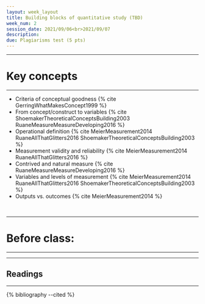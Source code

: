 ```yaml
---
layout: week_layout
title: Building blocks of quantitative study (TBD)
week_num: 2
session_date: 2021/09/06<br>2021/09/07
description:
due: Plagiarisms test (5 pts)
---
```


---
# Key concepts
---

- Criteria of conceptual goodness {% cite GerringWhatMakesConcept1999 %}
- From concept/construct to variables {% cite ShoemakerTheoreticalConceptsBuilding2003 RuaneMeasureMeasureDeveloping2016 %}
- Operational definition {% cite MeierMeasurement2014 RuaneAllThatGlitters2016 ShoemakerTheoreticalConceptsBuilding2003 %}
- Measurement validity and reliability {% cite MeierMeasurement2014 RuaneAllThatGlitters2016 %}
- Contrived and natural measure {% cite RuaneMeasureMeasureDeveloping2016 %}
- Variables and levels of measurement {% cite MeierMeasurement2014 RuaneAllThatGlitters2016 ShoemakerTheoreticalConceptsBuilding2003 %}
- Outputs vs. outcomes {% cite MeierMeasurement2014 %}

<br>

---
# Before class:
---


---
## Readings
---

{% bibliography --cited %}


<!-- 

## Concepts in empirical social science studies

- {% reference GerringWhatMakesConcept1999 %}
- {% reference ShoemakerTheoreticalConceptsBuilding2003 %}

## Develop valid instruments

- MBB Chapter 2: Measurement
- {% reference RuaneMeasureMeasureDeveloping2016 %}
- {% reference RuaneAllThatGlitters2016 %}
 -->